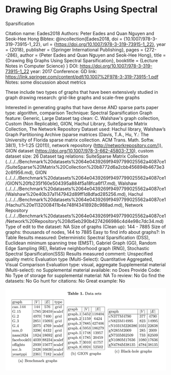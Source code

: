 # Drawing Big Graphs Using Spectral
Sparsification

Citation name: Eades2018
Authors: Peter Eades and Quan Nguyen and Seok-Hee Hong
Bibtex: @incollection{Eades2018,
doi = {10.1007/978-3-319-73915-1_22},
url = {https://doi.org/10.1007/978-3-319-73915-1_22},
year = {2018},
publisher = {Springer International Publishing},
pages = {272--286},
author = {Peter Eades and Quan Nguyen and Seok-Hee Hong},
title = {Drawing Big Graphs Using Spectral Sparsification},
booktitle = {Lecture Notes in Computer Science}
}
DOI: https://doi.org/10.1007/978-3-319-73915-1_22
year: 2017
Conference: GD
link: https://link.springer.com/content/pdf/10.1007%2F978-3-319-73915-1.pdf
Notes: some discussion about metrics

These include two types of graphs that have been extensively studied in graph
drawing research: grid-like graphs and scale-free graphs

Interested in generating graphs that have dense AND sparse parts
paper type: algorithm, comparison
Technique: Spectral Sparsification
Graph feature: Generic, Large
Dataset tag clean: C. Walshaw's graph collection, Custom (Non Replicable), GION, Hachul Library, SuiteSparse Matrix Collection, The Network Repository
Dataset used: Hachul library, Walshaw’s Graph Partitioning Archive (sparse matrices (Davis, T.A., Hu, Y.: The University of Florida sparse matrix collection. ACM
Trans. Math. Softw. 38(1), 1:1–1:25 (2011)), network repository (http://networkrepository.com/)), GION dataset (https://doi.org/10.1007/978-3-662-45803-7_10), custom
dataset size: 26
Dataset tag relations: SuiteSparse Matrix Collection (../../../Benchmark%20datasets%2064e0439269f9497799025562a4087ce1/SuiteSparse%20Matrix%20Collection%20b8772d6a2cbb456894b4673e32c6f956.md), GION (../../../Benchmark%20datasets%2064e0439269f9497799025562a4087ce1/GION%20fb235f160e504395a884f5a18fca6f17.md), Walshaw (../../../Benchmark%20datasets%2064e0439269f9497799025562a4087ce1/Walshaw%20e40b37a1147942d89ff1d8dfad285256.md), Hachul (../../../Benchmark%20datasets%2064e0439269f9497799025562a4087ce1/Hachul%20e1132008411b4e748f43418928c988ad.md), Network Repository (../../../Benchmark%20datasets%2064e0439269f9497799025562a4087ce1/Network%20Repository%208d5eb290b4274266986c4d4e98c7dc34.md)
Type of edit to the dataset: NA
Size of graphs (Clean up): 144 - 7885
Size of graphs: thousands of nodes, 144 to 7885
Easy to find info about graphs?: In Table
Results measured: Deterministic Spectral Sparsification (DSS), Euclidean minimum spanning tree (EMST), Gabriel Graph (GG), Random Edge Sampling (RE), Relative neighborhood graph (RNG), Stochastic Spectral Sparsification(SSS)
Results measured comment: Unspecified quality metric
Evaluation type (Multi-Select): Quantitative Aggregated, Visual Comparison
Evaluation type: visual, aggregate
Supplemental material (Multi-select): no
Supplemental material available: no
Does Provide Code: No
Type of storage for supplemental material: NA
To review: No
Go find the datasets: No
Go hunt for citations: No
Great example: No

![Untitled](Drawing%20Big%20Graphs%20Using%20Spectral%20Sparsification%20e5d3efdca48541f2b1789ec74357ebf6/Untitled.png)